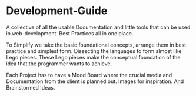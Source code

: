 # Development-Guide

A collective of all the usable Documentation and little tools that can be used in web-development. Best Practices all in one place.

To Simplify we take the basic foundational concepts, arrange them in best practice and simplest form. Dissecting the languages to form almost like Lego pieces. These Lego pieces make the conceptual foundation of the idea that the programmer wants to achieve. 

Each Project has to have a Mood Board where the crucial media and Documentation from the client is planned out. Images for inspiration. And Brainstormed Ideas.
